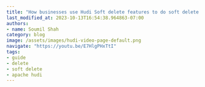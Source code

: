 ```yaml
---
title: "How businesses use Hudi Soft delete features to do soft delete instead of hard delete on Datalake"
last_modified_at: 2023-10-13T16:54:38.964863-07:00
authors:
- name: Soumil Shah
category: blog
image: /assets/images/hudi-video-page-default.png
navigate: "https://youtu.be/E7HlgPHxTtI"
tags:
- guide
- delete
- soft delete
- apache hudi
---
```

